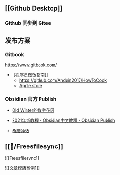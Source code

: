 
## [[Github Desktop]]

### Github 同步到 Gitee

## 发布方案

### Gitbook
https://www.gitbook.com/
-  [[程序员做饭指南]]
	- https://github.com/Anduin2017/HowToCook
	- [Apple store]( https://apps.apple.com/us/app/%E7%A8%8B%E5%BA%8F%E5%91%98%E5%81%9A%E9%A5%AD%E6%8C%87%E5%8D%97/id1615189438 )

### Obsidian 官方 Publish
-   [Old Winter的数字花园](https://garden.oldwinter.top/)
-   [2021年新教程 - Obsidian中文教程 - Obsidian Publish](https://publish.obsidian.md/chinesehelp/01+2021%E6%96%B0%E6%95%99%E7%A8%8B/2021%E5%B9%B4%E6%96%B0%E6%95%99%E7%A8%8B)

-   [希腊神话](https://github.com/Lihaogx/graph-note-of-greek-myth)

## [[🔧/Freesfilesync]]
![[Freesfilesync]]

![[文章模版案例1]]
